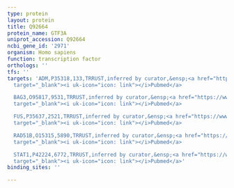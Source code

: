 ```yaml
---
type: protein
layout: protein
title: Q92664
protein_name: GTF3A
uniprot_accession: Q92664
ncbi_gene_id: '2971'
organism: Homo sapiens
function: transcription factor
orthologs: ''
tfs: ''
targets: 'ADM,P35318,133,TRRUST,inferred by curator,&ensp;<a href="https://www.ncbi.nlm.nih.gov/pubmed/?term=12630823%5Buid%5D+OR+29087512%5Buid%5D"
  target="_blank"><i uk-icon="icon: link"></i>Pubmed</a>

  BAG3,O95817,9531,TRRUST,inferred by curator,&ensp;<a href="https://www.ncbi.nlm.nih.gov/pubmed/?term=19282432%5Buid%5D+OR+29087512%5Buid%5D"
  target="_blank"><i uk-icon="icon: link"></i>Pubmed</a>

  FUS,P35637,2521,TRRUST,inferred by curator,&ensp;<a href="https://www.ncbi.nlm.nih.gov/pubmed/?term=12364590%5Buid%5D+OR+29087512%5Buid%5D"
  target="_blank"><i uk-icon="icon: link"></i>Pubmed</a>

  RAD51B,O15315,5890,TRRUST,inferred by curator,&ensp;<a href="https://www.ncbi.nlm.nih.gov/pubmed/?term=9878257%5Buid%5D+OR+29087512%5Buid%5D"
  target="_blank"><i uk-icon="icon: link"></i>Pubmed</a>

  STAT1,P42224,6772,TRRUST,inferred by curator,&ensp;<a href="https://www.ncbi.nlm.nih.gov/pubmed/?term=12364590%5Buid%5D+OR+29087512%5Buid%5D"
  target="_blank"><i uk-icon="icon: link"></i>Pubmed</a>'
binding_sites: ''

---
```

